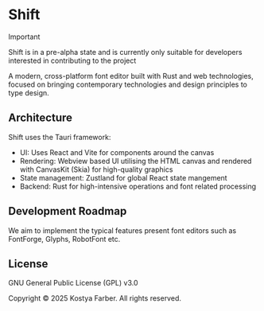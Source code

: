 # Shift

> [!IMPORTANT]
> Shift is in a pre-alpha state and is currently only suitable for developers interested in contributing to the project

A modern, cross-platform font editor built with Rust and web technologies, focused on bringing contemporary technologies and design principles to type design.

## Architecture
Shift uses the Tauri framework:

* UI: Uses React and Vite for components around the canvas
* Rendering: Webview based UI utilising the HTML canvas and rendered with CanvasKit (Skia) for high-quality graphics
* State management: Zustland for global React state mangement
* Backend: Rust for high-intensive operations and font related processing

## Development Roadmap
We aim to implement the typical features present font editors such as FontForge, Glyphs, RobotFont etc.

## License
GNU General Public License (GPL) v3.0

Copyright © 2025 Kostya Farber. All rights reserved.
